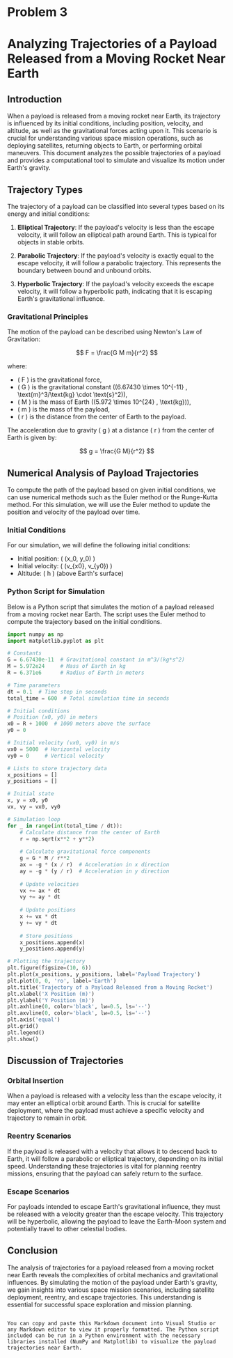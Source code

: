 # Problem 3
# Analyzing Trajectories of a Payload Released from a Moving Rocket Near Earth

## Introduction

When a payload is released from a moving rocket near Earth, its trajectory is influenced by its initial conditions, including position, velocity, and altitude, as well as the gravitational forces acting upon it. This scenario is crucial for understanding various space mission operations, such as deploying satellites, returning objects to Earth, or performing orbital maneuvers. This document analyzes the possible trajectories of a payload and provides a computational tool to simulate and visualize its motion under Earth's gravity.

## Trajectory Types

The trajectory of a payload can be classified into several types based on its energy and initial conditions:

1. **Elliptical Trajectory**: If the payload's velocity is less than the escape velocity, it will follow an elliptical path around Earth. This is typical for objects in stable orbits.

2. **Parabolic Trajectory**: If the payload's velocity is exactly equal to the escape velocity, it will follow a parabolic trajectory. This represents the boundary between bound and unbound orbits.

3. **Hyperbolic Trajectory**: If the payload's velocity exceeds the escape velocity, it will follow a hyperbolic path, indicating that it is escaping Earth's gravitational influence.

### Gravitational Principles

The motion of the payload can be described using Newton's Law of Gravitation:

$$
F = \frac{G M m}{r^2}
$$

where:
- \( F \) is the gravitational force,
- \( G \) is the gravitational constant (\(6.67430 \times 10^{-11} \, \text{m}^3/\text{kg} \cdot \text{s}^2\)),
- \( M \) is the mass of Earth (\(5.972 \times 10^{24} \, \text{kg}\)),
- \( m \) is the mass of the payload,
- \( r \) is the distance from the center of Earth to the payload.

The acceleration due to gravity \( g \) at a distance \( r \) from the center of Earth is given by:

$$
g = \frac{G M}{r^2}
$$

## Numerical Analysis of Payload Trajectories

To compute the path of the payload based on given initial conditions, we can use numerical methods such as the Euler method or the Runge-Kutta method. For this simulation, we will use the Euler method to update the position and velocity of the payload over time.

### Initial Conditions

For our simulation, we will define the following initial conditions:
- Initial position: \( (x_0, y_0) \)
- Initial velocity: \( (v_{x0}, v_{y0}) \)
- Altitude: \( h \) (above Earth's surface)

### Python Script for Simulation

Below is a Python script that simulates the motion of a payload released from a moving rocket near Earth. The script uses the Euler method to compute the trajectory based on the initial conditions.

```python
import numpy as np
import matplotlib.pyplot as plt

# Constants
G = 6.67430e-11  # Gravitational constant in m^3/(kg*s^2)
M = 5.972e24     # Mass of Earth in kg
R = 6.371e6      # Radius of Earth in meters

# Time parameters
dt = 0.1  # Time step in seconds
total_time = 600  # Total simulation time in seconds

# Initial conditions
# Position (x0, y0) in meters
x0 = R + 1000  # 1000 meters above the surface
y0 = 0

# Initial velocity (vx0, vy0) in m/s
vx0 = 5000  # Horizontal velocity
vy0 = 0     # Vertical velocity

# Lists to store trajectory data
x_positions = []
y_positions = []

# Initial state
x, y = x0, y0
vx, vy = vx0, vy0

# Simulation loop
for _ in range(int(total_time / dt)):
    # Calculate distance from the center of Earth
    r = np.sqrt(x**2 + y**2)
    
    # Calculate gravitational force components
    g = G * M / r**2
    ax = -g * (x / r)  # Acceleration in x direction
    ay = -g * (y / r)  # Acceleration in y direction
    
    # Update velocities
    vx += ax * dt
    vy += ay * dt
    
    # Update positions
    x += vx * dt
    y += vy * dt
    
    # Store positions
    x_positions.append(x)
    y_positions.append(y)

# Plotting the trajectory
plt.figure(figsize=(10, 6))
plt.plot(x_positions, y_positions, label='Payload Trajectory')
plt.plot(0, 0, 'ro', label='Earth')
plt.title('Trajectory of a Payload Released from a Moving Rocket')
plt.xlabel('X Position (m)')
plt.ylabel('Y Position (m)')
plt.axhline(0, color='black', lw=0.5, ls='--')
plt.axvline(0, color='black', lw=0.5, ls='--')
plt.axis('equal')
plt.grid()
plt.legend()
plt.show()
```

## Discussion of Trajectories

### Orbital Insertion

When a payload is released with a velocity less than the escape velocity, it may enter an elliptical orbit around Earth. This is crucial for satellite deployment, where the payload must achieve a specific velocity and trajectory to remain in orbit.

### Reentry Scenarios

If the payload is released with a velocity that allows it to descend back to Earth, it will follow a parabolic or elliptical trajectory, depending on its initial speed. Understanding these trajectories is vital for planning reentry missions, ensuring that the payload can safely return to the surface.

### Escape Scenarios

For payloads intended to escape Earth's gravitational influence, they must be released with a velocity greater than the escape velocity. This trajectory will be hyperbolic, allowing the payload to leave the Earth-Moon system and potentially travel to other celestial bodies.

## Conclusion

The analysis of trajectories for a payload released from a moving rocket near Earth reveals the complexities of orbital mechanics and gravitational influences. By simulating the motion of the payload under Earth's gravity, we gain insights into various space mission scenarios, including satellite deployment, reentry, and escape trajectories. This understanding is essential for successful space exploration and mission planning.
```

You can copy and paste this Markdown document into Visual Studio or any Markdown editor to view it properly formatted. The Python script included can be run in a Python environment with the necessary libraries installed (NumPy and Matplotlib) to visualize the payload trajectories near Earth.
